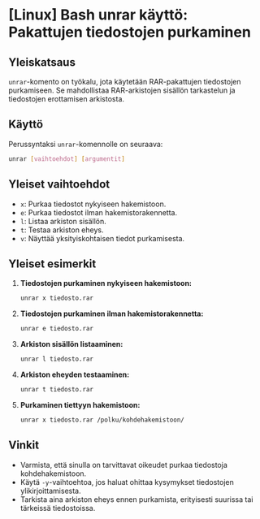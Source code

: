 # [Linux] Bash unrar käyttö: Pakattujen tiedostojen purkaminen

## Yleiskatsaus
`unrar`-komento on työkalu, jota käytetään RAR-pakattujen tiedostojen purkamiseen. Se mahdollistaa RAR-arkistojen sisällön tarkastelun ja tiedostojen erottamisen arkistosta.

## Käyttö
Perussyntaksi `unrar`-komennolle on seuraava:

```bash
unrar [vaihtoehdot] [argumentit]
```

## Yleiset vaihtoehdot
- `x`: Purkaa tiedostot nykyiseen hakemistoon.
- `e`: Purkaa tiedostot ilman hakemistorakennetta.
- `l`: Listaa arkiston sisällön.
- `t`: Testaa arkiston eheys.
- `v`: Näyttää yksityiskohtaisen tiedot purkamisesta.

## Yleiset esimerkit
1. **Tiedostojen purkaminen nykyiseen hakemistoon:**
   ```bash
   unrar x tiedosto.rar
   ```

2. **Tiedostojen purkaminen ilman hakemistorakennetta:**
   ```bash
   unrar e tiedosto.rar
   ```

3. **Arkiston sisällön listaaminen:**
   ```bash
   unrar l tiedosto.rar
   ```

4. **Arkiston eheyden testaaminen:**
   ```bash
   unrar t tiedosto.rar
   ```

5. **Purkaminen tiettyyn hakemistoon:**
   ```bash
   unrar x tiedosto.rar /polku/kohdehakemistoon/
   ```

## Vinkit
- Varmista, että sinulla on tarvittavat oikeudet purkaa tiedostoja kohdehakemistoon.
- Käytä `-y`-vaihtoehtoa, jos haluat ohittaa kysymykset tiedostojen ylikirjoittamisesta.
- Tarkista aina arkiston eheys ennen purkamista, erityisesti suurissa tai tärkeissä tiedostoissa.